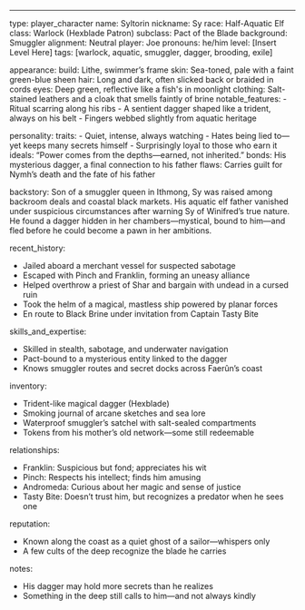 ---
type: player_character
name: Syltorin
nickname: Sy
race: Half-Aquatic Elf
class: Warlock (Hexblade Patron)
subclass: Pact of the Blade
background: Smuggler
alignment: Neutral
player: Joe
pronouns: he/him
level: [Insert Level Here]
tags: [warlock, aquatic, smuggler, dagger, brooding, exile]

appearance:
  build: Lithe, swimmer’s frame
  skin: Sea-toned, pale with a faint green-blue sheen
  hair: Long and dark, often slicked back or braided in cords
  eyes: Deep green, reflective like a fish's in moonlight
  clothing: Salt-stained leathers and a cloak that smells faintly of brine
  notable_features:
    - Ritual scarring along his ribs
    - A sentient dagger shaped like a trident, always on his belt
    - Fingers webbed slightly from aquatic heritage

personality:
  traits:
    - Quiet, intense, always watching
    - Hates being lied to—yet keeps many secrets himself
    - Surprisingly loyal to those who earn it
  ideals: “Power comes from the depths—earned, not inherited.”
  bonds: His mysterious dagger, a final connection to his father
  flaws: Carries guilt for Nymh’s death and the fate of his father

backstory:
  Son of a smuggler queen in Ithmong, Sy was raised among backroom deals and coastal black markets. His aquatic elf father vanished under suspicious circumstances after warning Sy of Winifred’s true nature. He found a dagger hidden in her chambers—mystical, bound to him—and fled before he could become a pawn in her ambitions.

recent_history:
  - Jailed aboard a merchant vessel for suspected sabotage
  - Escaped with Pinch and Franklin, forming an uneasy alliance
  - Helped overthrow a priest of Shar and bargain with undead in a cursed ruin
  - Took the helm of a magical, mastless ship powered by planar forces
  - En route to Black Brine under invitation from Captain Tasty Bite

skills_and_expertise:
  - Skilled in stealth, sabotage, and underwater navigation
  - Pact-bound to a mysterious entity linked to the dagger
  - Knows smuggler routes and secret docks across Faerûn’s coast

inventory:
  - Trident-like magical dagger (Hexblade)
  - Smoking journal of arcane sketches and sea lore
  - Waterproof smuggler’s satchel with salt-sealed compartments
  - Tokens from his mother’s old network—some still redeemable

relationships:
  - Franklin: Suspicious but fond; appreciates his wit
  - Pinch: Respects his intellect; finds him amusing
  - Andromeda: Curious about her magic and sense of justice
  - Tasty Bite: Doesn’t trust him, but recognizes a predator when he sees one

reputation:
  - Known along the coast as a quiet ghost of a sailor—whispers only
  - A few cults of the deep recognize the blade he carries

notes:
  - His dagger may hold more secrets than he realizes
  - Something in the deep still calls to him—and not always kindly
